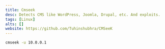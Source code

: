 ```yaml
---
title: Cmseek
desc: Detects CMS like WordPress, Joomla, Drupal, etc. And exploits.
tags: [Linux]
alts: []
website: https://github.com/Tuhinshubhra/CMSeeK
---
```


```sh
cmseek -u 10.0.0.1
```